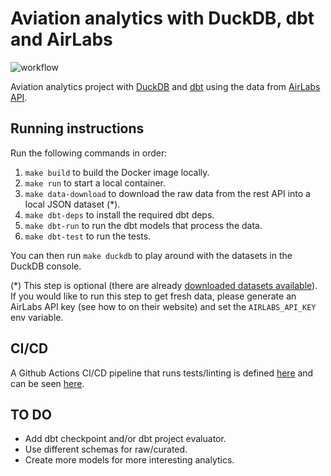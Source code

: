 # Aviation analytics with DuckDB, dbt and AirLabs
![workflow](https://github.com/guidok91/duckdb-dbt/actions/workflows/ci-cd.yml/badge.svg)

Aviation analytics project with [DuckDB](https://duckdb.org/) and [dbt](https://docs.getdbt.com/docs/introduction) using the data from [AirLabs API](https://airlabs.co).

## Running instructions
Run the following commands in order:
1. `make build` to build the Docker image locally.
2. `make run` to start a local container.
3. `make data-download` to download the raw data from the rest API into a local JSON dataset (*).
4. `make dbt-deps` to install the required dbt deps.
5. `make dbt-run` to run the dbt models that process the data.
6. `make dbt-test` to run the tests.

You can then run `make duckdb` to play around with the datasets in the DuckDB console.

(*) This step is optional (there are already [downloaded datasets available](data)).
If you would like to run this step to get fresh data, please generate an AirLabs API key (see how to on their website) and set the `AIRLABS_API_KEY` env variable.

## CI/CD
A Github Actions CI/CD pipeline that runs tests/linting is defined [here](.github/workflows) and can be seen [here](https://github.com/guidok91/duckdb-dbt/actions).

## TO DO
- Add dbt checkpoint and/or dbt project evaluator.
- Use different schemas for raw/curated.
- Create more models for more interesting analytics.
